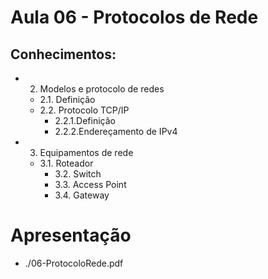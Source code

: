# Aula 06 -  Protocolos de Rede
## Conhecimentos:
- 2. Modelos e protocolo de redes
    - 2.1. Definição
    - 2.2. Protocolo TCP/IP
        - 2.2.1.Definição
        - 2.2.2.Endereçamento de IPv4
- 3. Equipamentos de rede
    - 3.1. Roteador
        - 3.2. Switch
        - 3.3. Access Point
        - 3.4. Gateway

# Apresentação
- ./06-ProtocoloRede.pdf
